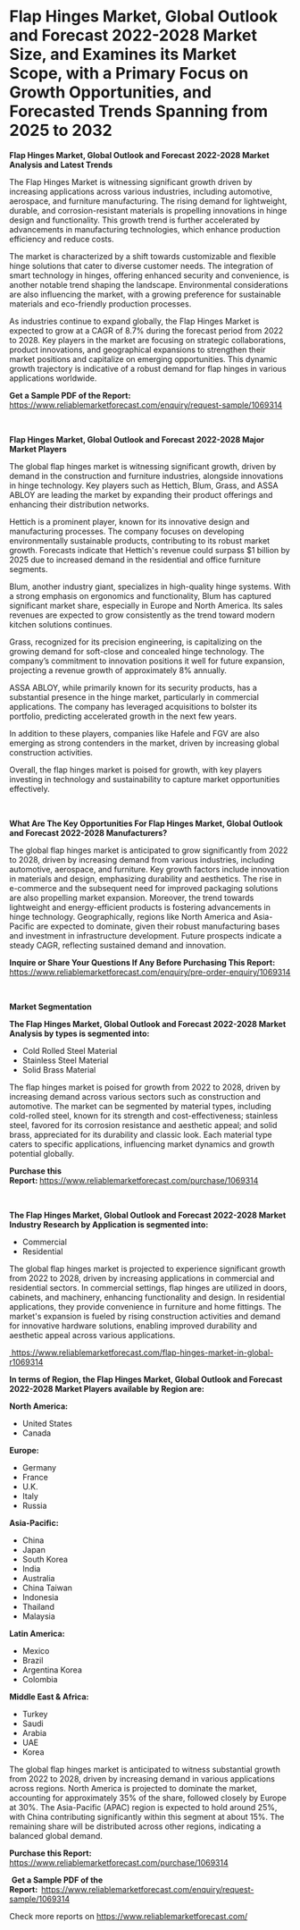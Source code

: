 <p><h1>Flap Hinges Market, Global Outlook and Forecast 2022-2028 Market Size, and Examines its Market Scope, with a Primary Focus on Growth Opportunities, and Forecasted Trends Spanning from 2025 to 2032</h1></p><p><strong>Flap Hinges Market, Global Outlook and Forecast 2022-2028 Market Analysis and Latest Trends</strong></p>
<p><p>The Flap Hinges Market is witnessing significant growth driven by increasing applications across various industries, including automotive, aerospace, and furniture manufacturing. The rising demand for lightweight, durable, and corrosion-resistant materials is propelling innovations in hinge design and functionality. This growth trend is further accelerated by advancements in manufacturing technologies, which enhance production efficiency and reduce costs.</p><p>The market is characterized by a shift towards customizable and flexible hinge solutions that cater to diverse customer needs. The integration of smart technology in hinges, offering enhanced security and convenience, is another notable trend shaping the landscape. Environmental considerations are also influencing the market, with a growing preference for sustainable materials and eco-friendly production processes.</p><p>As industries continue to expand globally, the Flap Hinges Market is expected to grow at a CAGR of 8.7% during the forecast period from 2022 to 2028. Key players in the market are focusing on strategic collaborations, product innovations, and geographical expansions to strengthen their market positions and capitalize on emerging opportunities. This dynamic growth trajectory is indicative of a robust demand for flap hinges in various applications worldwide.</p></p>
<p><strong>Get a Sample PDF of the Report:&nbsp;</strong> <a href="https://www.reliablemarketforecast.com/enquiry/request-sample/1069314?utm_campaign=3327&utm_medium=2&utm_source=Github&utm_content=ia&utm_term=21032025&utm_id=flap-hinges-market-global-outlook-and-forecast-2022-2028">https://www.reliablemarketforecast.com/enquiry/request-sample/1069314</a></p>
<p>&nbsp;</p>
<p><strong>Flap Hinges Market, Global Outlook and Forecast 2022-2028 Major Market Players</strong></p>
<p><p>The global flap hinges market is witnessing significant growth, driven by demand in the construction and furniture industries, alongside innovations in hinge technology. Key players such as Hettich, Blum, Grass, and ASSA ABLOY are leading the market by expanding their product offerings and enhancing their distribution networks.</p><p>Hettich is a prominent player, known for its innovative design and manufacturing processes. The company focuses on developing environmentally sustainable products, contributing to its robust market growth. Forecasts indicate that Hettich's revenue could surpass $1 billion by 2025 due to increased demand in the residential and office furniture segments.</p><p>Blum, another industry giant, specializes in high-quality hinge systems. With a strong emphasis on ergonomics and functionality, Blum has captured significant market share, especially in Europe and North America. Its sales revenues are expected to grow consistently as the trend toward modern kitchen solutions continues.</p><p>Grass, recognized for its precision engineering, is capitalizing on the growing demand for soft-close and concealed hinge technology. The company’s commitment to innovation positions it well for future expansion, projecting a revenue growth of approximately 8% annually.</p><p>ASSA ABLOY, while primarily known for its security products, has a substantial presence in the hinge market, particularly in commercial applications. The company has leveraged acquisitions to bolster its portfolio, predicting accelerated growth in the next few years.</p><p>In addition to these players, companies like Hafele and FGV are also emerging as strong contenders in the market, driven by increasing global construction activities.</p><p>Overall, the flap hinges market is poised for growth, with key players investing in technology and sustainability to capture market opportunities effectively.</p></p>
<p>&nbsp;</p>
<p><strong>What Are The Key Opportunities For Flap Hinges Market, Global Outlook and Forecast 2022-2028 Manufacturers?</strong></p>
<p><p>The global flap hinges market is anticipated to grow significantly from 2022 to 2028, driven by increasing demand from various industries, including automotive, aerospace, and furniture. Key growth factors include innovation in materials and design, emphasizing durability and aesthetics. The rise in e-commerce and the subsequent need for improved packaging solutions are also propelling market expansion. Moreover, the trend towards lightweight and energy-efficient products is fostering advancements in hinge technology. Geographically, regions like North America and Asia-Pacific are expected to dominate, given their robust manufacturing bases and investment in infrastructure development. Future prospects indicate a steady CAGR, reflecting sustained demand and innovation.</p></p>
<p><strong>Inquire or Share Your Questions If Any Before Purchasing This Report:</strong> <a href="https://www.reliablemarketforecast.com/enquiry/pre-order-enquiry/1069314?utm_campaign=3327&utm_medium=2&utm_source=Github&utm_content=ia&utm_term=21032025&utm_id=flap-hinges-market-global-outlook-and-forecast-2022-2028">https://www.reliablemarketforecast.com/enquiry/pre-order-enquiry/1069314</a></p>
<p>&nbsp;</p>
<p><strong>Market Segmentation</strong></p>
<p><strong>The Flap Hinges Market, Global Outlook and Forecast 2022-2028 Market Analysis by types is segmented into:</strong></p>
<p><ul><li>Cold Rolled Steel Material</li><li>Stainless Steel Material</li><li>Solid Brass Material</li></ul></p>
<p><p>The flap hinges market is poised for growth from 2022 to 2028, driven by increasing demand across various sectors such as construction and automotive. The market can be segmented by material types, including cold-rolled steel, known for its strength and cost-effectiveness; stainless steel, favored for its corrosion resistance and aesthetic appeal; and solid brass, appreciated for its durability and classic look. Each material type caters to specific applications, influencing market dynamics and growth potential globally.</p></p>
<p><strong>Purchase this Report:&nbsp;</strong><a href="https://www.reliablemarketforecast.com/purchase/1069314?utm_campaign=3327&utm_medium=2&utm_source=Github&utm_content=ia&utm_term=21032025&utm_id=flap-hinges-market-global-outlook-and-forecast-2022-2028">https://www.reliablemarketforecast.com/purchase/1069314</a></p>
<p>&nbsp;</p>
<p><strong>The Flap Hinges Market, Global Outlook and Forecast 2022-2028 Market Industry Research by Application is segmented into:</strong></p>
<p><ul><li>Commercial</li><li>Residential</li></ul></p>
<p><p>The global flap hinges market is projected to experience significant growth from 2022 to 2028, driven by increasing applications in commercial and residential sectors. In commercial settings, flap hinges are utilized in doors, cabinets, and machinery, enhancing functionality and design. In residential applications, they provide convenience in furniture and home fittings. The market's expansion is fueled by rising construction activities and demand for innovative hardware solutions, enabling improved durability and aesthetic appeal across various applications.</p></p>
<p><a href="https://www.reliablemarketforecast.com/flap-hinges-market-in-global-r1069314?utm_campaign=3327&utm_medium=2&utm_source=Github&utm_content=ia&utm_term=21032025&utm_id=flap-hinges-market-global-outlook-and-forecast-2022-2028">&nbsp;https://www.reliablemarketforecast.com/flap-hinges-market-in-global-r1069314</a></p>
<p><strong>In terms of Region, the Flap Hinges Market, Global Outlook and Forecast 2022-2028 Market Players available by Region are:</strong></p>
<p>
    <p> <strong> North America: </strong>
        <ul>
            <li>United States</li>
            <li>Canada</li>
        </ul>
        </p> 
    <p> <strong> Europe: </strong>
        <ul>
            <li>Germany</li>
            <li>France</li>
            <li>U.K.</li>
            <li>Italy</li>
            <li>Russia</li>
        </ul>
        </p> 
    <p> <strong> Asia-Pacific: </strong>
        <ul>
            <li>China</li>
            <li>Japan</li>
            <li>South Korea</li>
            <li>India</li>
            <li>Australia</li>
            <li>China Taiwan</li>
            <li>Indonesia</li>
            <li>Thailand</li>
            <li>Malaysia</li>
        </ul>
        </p> 
    <p> <strong> Latin America: </strong>
        <ul>
            <li>Mexico</li>
            <li>Brazil</li>
            <li>Argentina Korea</li>
            <li>Colombia</li>
        </ul>
        </p> 
    <p> <strong> Middle East & Africa: </strong>
        <ul>
            <li>Turkey</li>
            <li>Saudi</li>
            <li>Arabia</li>
            <li>UAE</li>
            <li>Korea</li>
        </ul>
    </p>
    </p>
<p><p>The global flap hinges market is anticipated to witness substantial growth from 2022 to 2028, driven by increasing demand in various applications across regions. North America is projected to dominate the market, accounting for approximately 35% of the share, followed closely by Europe at 30%. The Asia-Pacific (APAC) region is expected to hold around 25%, with China contributing significantly within this segment at about 15%. The remaining share will be distributed across other regions, indicating a balanced global demand.</p></p>
<p><strong>Purchase this Report: </strong><a href="https://www.reliablemarketforecast.com/purchase/1069314?utm_campaign=3327&utm_medium=2&utm_source=Github&utm_content=ia&utm_term=21032025&utm_id=flap-hinges-market-global-outlook-and-forecast-2022-2028">https://www.reliablemarketforecast.com/purchase/1069314</a></p>
<p>&nbsp;<strong>Get a Sample PDF of the Report:&nbsp;&nbsp;</strong><a href="https://www.reliablemarketforecast.com/enquiry/request-sample/1069314?utm_campaign=3327&utm_medium=2&utm_source=Github&utm_content=ia&utm_term=21032025&utm_id=flap-hinges-market-global-outlook-and-forecast-2022-2028">https://www.reliablemarketforecast.com/enquiry/request-sample/1069314</a></p>
<p><strong></strong></p>
<p>Check more reports on <a href="https://www.reliablemarketforecast.com/?utm_campaign=3327&utm_medium=2&utm_source=Github&utm_content=ia&utm_term=21032025&utm_id=flap-hinges-market-global-outlook-and-forecast-2022-2028">https://www.reliablemarketforecast.com/</a></p>